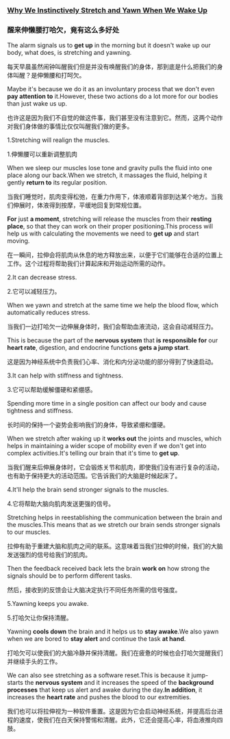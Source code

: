 ### [Why We Instinctively Stretch and Yawn When We Wake Up](https://web.shanbay.com/reading/web-news/articles/liypx)
### 醒来伸懒腰打哈欠，竟有这么多好处

The alarm signals us to **get up** in the morning but it doesn't wake up our body, what does, is stretching and yawning.

每天早晨虽然闹钟叫醒我们但是并没有唤醒我们的身体，那到底是什么把我们的身体叫醒？是伸懒腰和打呵欠。

Maybe it's because we do it as an involuntary process that we don't even **pay attention to** it.However, these two actions do a lot more for our bodies than just wake us up.

也许这是因为我们不自觉的做这件事，我们甚至没有注意到它。然而，这两个动作对我们身体做的事情比仅仅叫醒我们做的更多。

1.Stretching will realign the muscles.

1.伸懒腰可以重新调整肌肉

When we sleep our muscles lose tone and gravity pulls the fluid into one place along our back.When we stretch, it massages the fluid, helping it gently **return to** its regular position.

当我们睡觉时，肌肉变得松弛，在重力作用下，体液顺着背部到达某个地方。当我们伸展时，体液得到按摩，平缓地回复到常规位置。

**For** just **a moment**, stretching will release the muscles from their **resting place**, so that they can work on their proper positioning.This process will help us with calculating the movements we need to **get up** and start moving.

在一瞬间，拉伸会将肌肉从休息的地方释放出来，以便于它们能够在合适的位置上工作。这个过程将帮助我们计算起床和开始运动所需的动作。

2.It can decrease stress.

2.它可以减轻压力。

When we yawn and stretch at the same time we help the blood flow, which automatically reduces stress.

当我们一边打哈欠一边伸展身体时，我们会帮助血液流动，这会自动减轻压力。

This is because the part of the **nervous system** that **is responsible for** our **heart rate**, digestion, and endocrine functions **gets a jump start**.

这是因为神经系统中负责我们心率、消化和内分泌功能的部分得到了快速启动。

3.It can help with stiffness and tightness.

3.它可以帮助缓解僵硬和紧绷感。

Spending more time in a single position can affect our body and cause tightness and stiffness.

长时间的保持一个姿势会影响我们的身体，导致紧绷和僵硬。

When we stretch after waking up it **works out** the joints and muscles, which helps in maintaining a wider scope of mobility even if we don't get into complex activities.It's telling our brain that it's time to **get up**.

当我们醒来后伸展身体时，它会锻炼关节和肌肉，即使我们没有进行复杂的活动，也有助于保持更大的活动范围。它告诉我们的大脑是时候起床了。

4.It'll help the brain send stronger signals to the muscles.

4.它将帮助大脑向肌肉发送更强的信号。

Stretching helps in reestablishing the communication between the brain and the muscles.This means that as we stretch our brain sends stronger signals to our muscles.

拉伸有助于重建大脑和肌肉之间的联系。这意味着当我们拉伸的时候，我们的大脑发送强烈的信号给我们的肌肉。

Then the feedback received back lets the brain **work on** how strong the signals should be to perform different tasks.

然后，接收到的反馈会让大脑决定执行不同任务所需的信号强度。

5.Yawning keeps you awake.

5.打哈欠让你保持清醒。

Yawning **cools down** the brain and it helps us to **stay awake**.We also yawn when we are bored to **stay alert** and continue the task **at hand**.

打哈欠可以使我们的大脑冷静并保持清醒。我们在疲惫的时候也会打哈欠提醒我们并继续手头的工作。

We can also see stretching as a software reset.This is because it jump-starts the **nervous system** and it increases the speed of the **background processes** that keep us alert and awake during the day.**In addition**, it increases the **heart rate** and pushes the blood to our extremities.

我们也可以将拉伸视为一种软件重置。这是因为它会启动神经系统，并提高后台进程的速度，使我们在白天保持警惕和清醒。此外，它还会提高心率，将血液推向四肢。